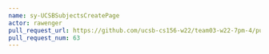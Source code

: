 ```yaml
---
name: sy-UCSBSubjectsCreatePage
actor: rawenger
pull_request_url: https://github.com/ucsb-cs156-w22/team03-w22-7pm-4/pull/63
pull_request_num: 63
---
```

